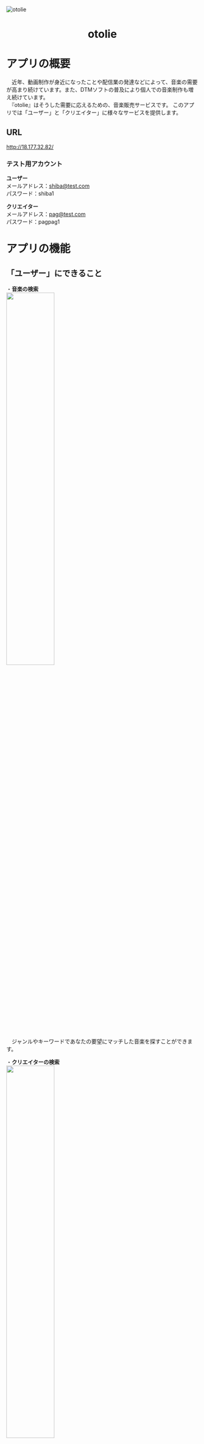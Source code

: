 ![otolie](https://user-images.githubusercontent.com/86698464/129831593-0872e499-093a-45c0-94c5-ea92da1e6332.png)
<h1 align="center">otolie</h1>

# アプリの概要
　近年、動画制作が身近になったことや配信業の発達などによって、音楽の需要が高まり続けています。また、DTMソフトの普及により個人での音楽制作も増え続けています。<br>
　『otolie』はそうした需要に応えるための、音楽販売サービスです。
このアプリでは「ユーザー」と「クリエイター」に様々なサービスを提供します。

## URL 
http://18.177.32.82/

### テスト用アカウント
<b>ユーザー</b>  
メールアドレス：shiba@test.com  
パスワード：shiba1

<b>クリエイター</b>  
メールアドレス：pag@test.com  
パスワード：pagpag1


# アプリの機能

## 「ユーザー」にできること
・<b>音楽の検索</b>  
<img src="https://user-images.githubusercontent.com/86698464/129841326-1d750472-ca55-45d0-a42b-0a3155abd6c7.png" width=50%>  
　ジャンルやキーワードであなたの要望にマッチした音楽を探すことができます。 

・<b>クリエイターの検索</b>  
<img src="https://user-images.githubusercontent.com/86698464/129841679-c43140ae-9de1-46d7-b48f-3e6085278a33.png" width=50%>   
　クリエイター名やプロフィールからお気に入りのクリエイターを見つけ出すことができます。

・<b>有料音楽の視聴、購入</b>  
<img src="https://user-images.githubusercontent.com/86698464/129833670-292e05d3-dd9e-496e-84a1-65a322c9129a.png" width=50%>   
　カード情報を入力し購入することで、音源データをダウンロードできるようになります。  

・<b>クリエイターへの作曲依頼</b>  
<img src="https://user-images.githubusercontent.com/86698464/129834225-0d349256-8d9f-436a-a29b-f61182361bee.png" width=50%>   
　作曲依頼を購入すると、使用用途や要望が自動でクリエイターのメッセージに送信されます。(下記画像参照)  

・<b>クリエイターとのコミュニケーション</b>  
<img src="https://user-images.githubusercontent.com/86698464/129840371-ab153556-71e0-41fa-9ce7-1a0c86c15134.png" width=50%>  
クリエイターの詳細ページのメールアイコンをクリックすることで、ダイレクトメッセージを送ることができます。

## 「クリエイター」にできること
・<b>オリジナル楽曲の販売</b>  
<img src="https://user-images.githubusercontent.com/86698464/129843328-e67924cc-956a-47f7-860b-2a2a9d7cbb72.png" width=50%>  
音源データさえあれば、楽曲をすぐに販売することができます。  

・<b>作曲依頼プランの販売</b>  
<img src="https://user-images.githubusercontent.com/86698464/129843631-2c9989ae-d365-4592-b729-d32d2c22c002.png" width=50%>  
・<b>ユーザーを検索</b>  
<img src="https://user-images.githubusercontent.com/86698464/129843975-57873346-e718-4fb5-9ba3-1362af97fd21.png" width=50%>  
ユーザーをユーザー名やプロフィールで検索することができます。 

・<b>ユーザーとのコミュニケーション</b>  
<img src="https://user-images.githubusercontent.com/86698464/129844309-549e292d-b723-449b-afa2-4bed8dadefcc.png" width=50%>  


# 本アプリの目的
現在、動画制作、配信業、イベント企画など、様々な場面において音楽は必要不可欠なものとなっており、その需要は大きいものとなっています。

### <b>オリジナリティの高い、高品質な音楽を</b>
インターネット上にフリー音源は沢山存在しますが、そうした音源だとオリジナリティに欠けてしまうという問題があります。  
本アプリでは有料の音源を集め、よりオリジナリティの高い、高品質な音楽を探すことができます。

### <b>作曲依頼の敷居の高さを解消</b>
作曲の依頼を出す際、依頼料の相場や依頼した音源の作成期間の目安がわからず、依頼を出すこと自体が難しくなってしまうという課題がありました。  
本アプリでは、あらかじめクリエイター側が作曲プランとして料金や納期を提示しておくことで、そうした課題を解消しています。

### <b>オリジナル曲を求めるユーザーを見つけやすく</b>
動画をはじめとした、個人レベルのプロダクト制作の普及や、配信者のプロモーションなど、オリジナル曲の需要は高まっています。しかし、そのようにオリジナル楽曲を求めている人をSNSなどで検索して探していくのは骨の折れる作業です。  
本アプリでは動画製作者やイベント企画者などユーザーを検索し、コミュニケーションを取れるようになっており、より容易に顧客を見つけ出すことができます。

# テーブル設計

## user テーブル

| Column             | Type   | Options     |
| ------------------ | ------ | ----------- |
| name               | string | null: false |
| email              | string | null: false |
| encrypted_password | string | null: false |
| profile            | text   | null: false |

### Association
-has_many :dls  
-has_many :songs, through: :dls  
-has_many :chats, dependent: :destroy  
-has_many :messages, dependent: :destroy


## creators テーブル

| Column             | Type   | Options     |
| ------------------ | ------ | ----------- |
| c_name             | string | null: false |
| email              | string | null: false |
| encrypted_password | string | null: false |
| profile            | text   | null: false |

### Association
-has_many :songs  
-has_many :plans, dependent: :destroy  
-has_many :chats, dependent: :destroy  
-has_many :messages, dependent: :destroy  

## songs テーブル

| Column      | Type       | Options                        |
| ----------- | ---------- | ------------------------------ |
| title       | string     | null: false                    |
| audio       | string     | null: false                    |
| genre_id    | string     | null: false                    |
| description | text       | null: false                    |
| price       | integer    | null: false,                   |
| image       | string     |                                |
| song        | references | null: false, foreign_key: true |

### Association
-belongs_to :creator  
-has many :users, through :dls

## dls テーブル

| Column | Type       | Options                        |
| ------ | ---------- | ------------------------------ |
| user   | references | null: false, foreign_key: true |
| song   | references | null: false, foreign_key: true |

### Association
-belongs_to :user  
-belongs_to :song

## plans テーブル

| Column      | Type       | Options                        |
| ----------- | ---------- | ------------------------------ |
| course      | string     | null: false                    |
| description | text       | null: false                    |
| price       | integer    | null: false                    |
| delivery    | string     | null: false                    |
| creator     | references | null: false, foreign_key: true |

### Association
-belongs_to :creator

## orders テーブル

| Column | Type       | Options                        |
| ------ | ---------- | ------------------------------ |
| user   | references | null: false, foreign_key: true |
| plan   | references | null: false, foreign_key: true |

### Association

-belongs_to :user  
-belongs_to :plan  
-has_one :request


## requests テーブル

| Column  | Type       | Options                        |
| ------- | ---------- | ------------------------------ |
| purpose | string     | null: false                    |
| demand  | string     | null: false                    |
| order   | references | null: false, foreign_key: true |

### Association
-belongs_to :order

## chats テーブル

| Column | Type       | Options                        |
| ------ | ---------- | ------------------------------ |
| user   | references | null: false, foreign_key: true |
| creator| references | null: false, foreign_key: true |

### Association
-belongs_to :user  
-belongs_to :creator  
-has_many :messages, dependent: :destroy

## messages テーブル

| Column  | Type       | Options                        |
| ------- | ---------- | ------------------------------ |
| text    | string     | null: false                    |
| user    | references | null: false, foreign_key: true |
| creator | references | null: false, foreign_key: true |
| chat    | references | null: false, foreign_key: true |

### Association
-belongs_to :creator, optional: true  
-belongs_to :user, optional: true  
-belongs_to :chat  

# ローカルでの構築方法
・rails v 6.0.0

$ git clone https://github.com/koluhei/otolie.git  
$ cd otolie  
$ bundle install  
$ rails db:create  
$ rails db:migrate  
$ rails s  
http://localhost:3000 へアクセス  